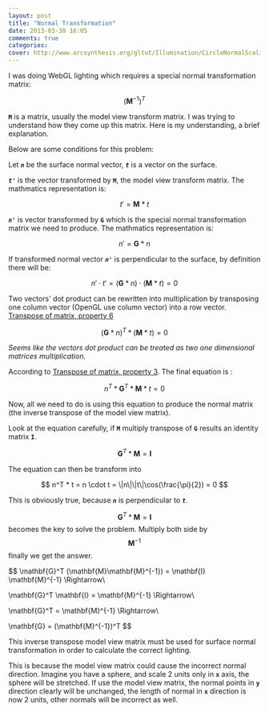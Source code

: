 ```yaml
---
layout: post
title: "Normal Transformation"
date: 2013-03-30 16:05
comments: true
categories:
cover: http://www.arcsynthesis.org/gltut/Illumination/CircleNormalScaling.svg
---
```

I was doing WebGL lighting which requires a special normal transformation matrix:

$$ (\mathbf{M}^{-1})^T $$

**``M``** is a matrix, usually the model view transform matrix. I was trying to understand how they come up this matrix. Here is my understanding, a brief explanation.

Below are some conditions for this problem:

Let ***``n``*** be the surface normal vector, ***``t``*** is a vector on the surface.

***``t'``*** is the vector transformed by **``M``**, the model view transform matrix. The mathmatics representation is:

$$ t' = \mathbf{M} * t $$

***``n'``*** is vector transformed by **``G``** which is the special normal transformation matrix we need to produce. The mathmatics representation is:

$$ n' = \mathbf{G} * n $$

If transformed normal vector ***``n'``*** is perpendicular to the surface, by definition there will be:

$$ n' \cdot t' = (\mathbf{G} * n) \cdot (\mathbf{M} * t) = 0 $$

Two vectors' dot product can be rewritten into multiplication by transposing one column vector (OpenGL use column vector) into a row vector. [Transpose of matrix, property 6](http://en.wikipedia.org/wiki/Transpose#Properties)

$$ (\mathbf{G} * n)^T * (\mathbf{M} * t) = 0 $$

*Seems like the vectors dot product can be treated as two one dimensional matrices multiplication.*

According to [Transpose of matrix, property 3](http://en.wikipedia.org/wiki/Transpose#Properties). The final equation is :

$$ n^T * \mathbf{G}^T * \mathbf{M} * t = 0 $$

Now, all we need to do is using this equation to produce the normal matrix (the inverse transpose of the model view matrix).

Look at the equation carefully, if **``M``** multiply transpose of **``G``** results an identity matrix **``I``**.

$$ \mathbf{G}^T * \mathbf{M} = \mathbf{I} $$

The equation can then be transform into

$$ n^T * t = n \cdot t = \|n\|\|t\|\cos(\frac{\pi}{2}) = 0 $$

This is obviously true, because ***``n``*** is perpendicular to ***``t``***.

$$ \mathbf{G}^T * \mathbf{M} = \mathbf{I} $$ becomes the key to solve the problem. Multiply both side by $$ \mathbf{M}^{-1} $$ finally we get the answer.

$$
\mathbf{G}^T (\mathbf{M}\mathbf{M}^{-1}) = \mathbf{I} \mathbf{M}^{-1} \Rightarrow\\

\mathbf{G}^T \mathbf{I} = \mathbf{M}^{-1}  \Rightarrow\\

\mathbf{G}^T = \mathbf{M}^{-1} \Rightarrow\\

\mathbf{G} = (\mathbf{M}^{-1})^T
$$

This inverse transpose model view matrix must be used for surface normal transformation in order to calculate the correct lighting.

This is because the model view matrix could cause the incorrect normal direction. Imagine you have a sphere, and scale 2 units only in **``x``** axis, the sphere will be stretched. If use the model view matrix, the normal points in **``y``** direction clearly will be unchanged, the length of normal in **``x``** direction is now 2 units, other normals will be incorrect as well.

